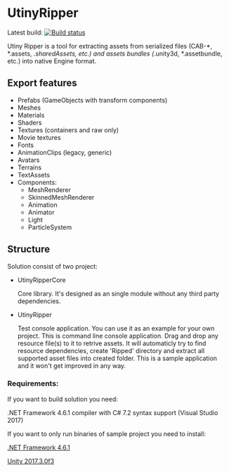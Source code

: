 # UtinyRipper
Latest build: [![Build status](https://ci.appveyor.com/api/projects/status/yd78hqp83f7vjkwb?svg=true)](https://ci.appveyor.com/project/mafaca/utinyripper/branch/master)

Utiny Ripper is a tool for extracting assets from serialized files (CAB-*, *.assets, *.sharedAssets, etc.) and assets bundles (*.unity3d, *.assetbundle, etc.) into native Engine format.

## Export features
* Prefabs (GameObjects with transform components)
* Meshes
* Materials
* Shaders
* Textures (containers and raw only)
* Movie textures
* Fonts
* AnimationClips (legacy, generic)
* Avatars
* Terrains
* TextAssets
* Components:
  * MeshRenderer
  * SkinnedMeshRenderer
  * Animation
  * Animator
  * Light
  * ParticleSystem

## Structure
Solution consist of two project:
* UtinyRipperCore 

   Core library. It's designed as an single module without any third party dependencies.
* UtinyRipper

   Test console application. You can use it as an example for your own project.
This is command line console application. Drag and drop any resource file(s) to it to retrive assets. It will automaticly try to find resource dependencies, create 'Ripped' directory and extract all supported asset files into created folder.
This is a sample application and it won't get improved in any way.

### Requirements:

If you want to build solution you need:

.NET Framework 4.6.1 compiler with C# 7.2 syntax support (Visual Studio 2017)

If you want to only run binaries of sample project you need to install:

[.NET Framework 4.6.1](https://www.microsoft.com/en-us/download/details.aspx?id=49982)

[Unity 2017.3.0f3](https://unity3d.com/get-unity/download/archive)
